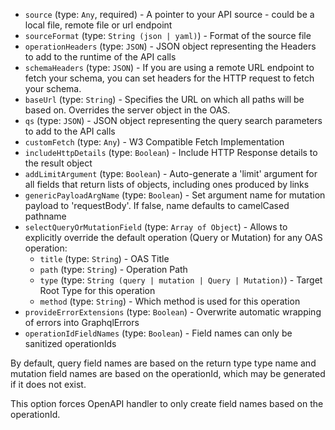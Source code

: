 
* `source` (type: `Any`, required) - A pointer to your API source - could be a local file, remote file or url endpoint
* `sourceFormat` (type: `String (json | yaml)`) - Format of the source file
* `operationHeaders` (type: `JSON`) - JSON object representing the Headers to add to the runtime of the API calls
* `schemaHeaders` (type: `JSON`) - If you are using a remote URL endpoint to fetch your schema, you can set headers for the HTTP request to fetch your schema.
* `baseUrl` (type: `String`) - Specifies the URL on which all paths will be based on.
Overrides the server object in the OAS.
* `qs` (type: `JSON`) - JSON object representing the query search parameters to add to the API calls
* `customFetch` (type: `Any`) - W3 Compatible Fetch Implementation
* `includeHttpDetails` (type: `Boolean`) - Include HTTP Response details to the result object
* `addLimitArgument` (type: `Boolean`) - Auto-generate a 'limit' argument for all fields that return lists of objects, including ones produced by links
* `genericPayloadArgName` (type: `Boolean`) - Set argument name for mutation payload to 'requestBody'. If false, name defaults to camelCased pathname
* `selectQueryOrMutationField` (type: `Array of Object`) - Allows to explicitly override the default operation (Query or Mutation) for any OAS operation: 
  * `title` (type: `String`) - OAS Title
  * `path` (type: `String`) - Operation Path
  * `type` (type: `String (query | mutation | Query | Mutation)`) - Target Root Type for this operation
  * `method` (type: `String`) - Which method is used for this operation
* `provideErrorExtensions` (type: `Boolean`) - Overwrite automatic wrapping of errors into GraphqlErrors
* `operationIdFieldNames` (type: `Boolean`) - Field names can only be sanitized operationIds

By default, query field names are based on the return type type name and mutation field names are based on the operationId, which may be generated if it does not exist.

This option forces OpenAPI handler to only create field names based on the operationId.